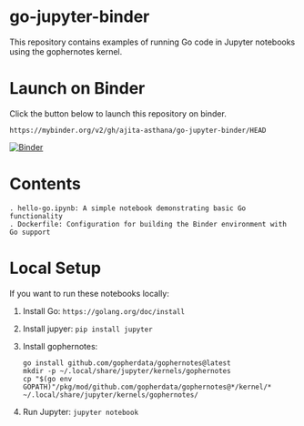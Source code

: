 # go-jupyter-binder

This repository contains examples of running Go code in Jupyter notebooks using the gophernotes kernel.

# Launch on Binder

Click the button below to launch this repository on binder.
```
https://mybinder.org/v2/gh/ajita-asthana/go-jupyter-binder/HEAD
```
[![Binder](https://mybinder.org/badge_logo.svg)](https://mybinder.org/v2/gh/ajita-asthana/go-jupyter-binder/HEAD)

# Contents
    . hello-go.ipynb: A simple notebook demonstrating basic Go functionality
    . Dockerfile: Configuration for building the Binder environment with Go support

# Local Setup

If you want to run these notebooks locally:

1. Install Go: ```https://golang.org/doc/install```
2. Install jupyer: ```pip install jupyter```
3. Install gophernotes: 
    ```
    go install github.com/gopherdata/gophernotes@latest
    mkdir -p ~/.local/share/jupyter/kernels/gophernotes
    cp "$(go env GOPATH)"/pkg/mod/github.com/gopherdata/gophernotes@*/kernel/* ~/.local/share/jupyter/kernels/gophernotes/
    ```

4. Run Jupyter: ```jupyter notebook```
